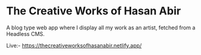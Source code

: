 # The Creative Works of Hasan Abir

A blog type web app where I display all my work as an artist, fetched from a Headless CMS.

Live:- https://thecreativeworksofhasanabir.netlify.app/
